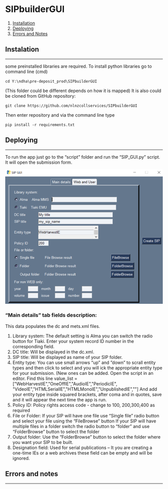 # SIPbuilderGUI
1. [Installation](#installation)
2. [Deploying](#tdeploying)
3. [Errors and Notes](#errors-and-notes)
## Instalation
***
some preinstalled libraries are required.
To install python libraries go to  command line (cmd)
```
cd Y:\ndha\pre-deposit_prod\SIPbuilderGUI 
```
(This folder could be different depends on how it is mapped)
It is also could be cloned from GitHub repository:
```
git clone https://github.com/nlnzcollservices/SIPbuilderGUI
```
Then enter repository and via the command line type
```
pip install -r requirements.txt
```

## Deploying
***

To run the app just go to  the “script” folder and run the “SIP_GUI.py” script. 
It will open the submission form.

![SIP_builder1](/documentation/SIP_builder1.PNG)

### “Main details” tab fields description:
This data populates the dc and mets.xml files.
1.	Library system:
The default setting is Alma you can switch the radio button for Tiaki.
Enter your system record ID number in the corresponding field.
2.	DC title:
 Will be displayed in the dc.xml.
3.	SIP title:
Will be displayed as name of your SIP folder.
4.	Entity type:
You can use small arrows “up” and ”down” to scrall entity types and then click to select and you will ick the appropriate entity type for your submission.
(New ones can be added. Open the script in an editor. Find this line value_list  = ["WebHarvestIE","OneOffIE","AudioIE","PeriodicIE",
"VideoIE","HTMLSerialIE","HTMLMonoIE","UnpublishedIE",""]
And add your entity type inside squared brackets, after coma and in quotes, save and it will appear the next time the app is run.
5.	Policy ID:
Policy rights access code - change to 100, 200,300,400 as required
6.	 File or Folder:
If  your SIP will have one file use “Single file” radio button and select your file using the “FileBrowse” button
If your SIP will have multiple files in a folder switch the radio button to “folder” and use  “FolderBrowse” button to select the folder
7.	Output folder:
Use the “FolderBrowse” button to select the folder where you want your SIP to be built.
8.	Designation field:
Used for serial publications – It you are creating a one-time IEs or a web archives these field can be empty and will be ignored.



## Errors and notes
***

